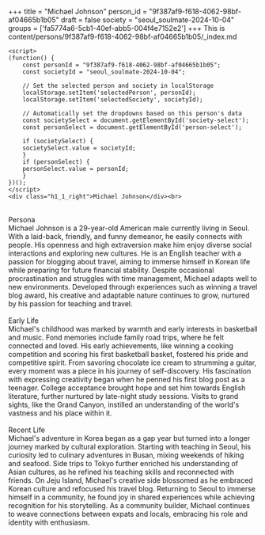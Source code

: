 +++
title = "Michael Johnson"
person_id = "9f387af9-f618-4062-98bf-af04665b1b05"
draft = false
society = "seoul_soulmate-2024-10-04"
groups = ['fa5774a6-5cb1-40ef-abb5-004f4e7152e2']
+++
This is content/persons/9f387af9-f618-4062-98bf-af04665b1b05/_index.md


    <script>
    (function() {
        const personId = "9f387af9-f618-4062-98bf-af04665b1b05";
        const societyId = "seoul_soulmate-2024-10-04";

        // Set the selected person and society in localStorage
        localStorage.setItem('selectedPerson', personId);
        localStorage.setItem('selectedSociety', societyId);

        // Automatically set the dropdowns based on this person's data
        const societySelect = document.getElementById('society-select');
        const personSelect = document.getElementById('person-select');

        if (societySelect) {
        societySelect.value = societyId;
        }
        if (personSelect) {
        personSelect.value = personId;
        }
    })();
    </script>
    <div class="h1_1_right">Michael Johnson</div><br>
<br>
<div class="h2">Persona</div><div class="plain">Michael Johnson is a 29-year-old American male currently living in Seoul. With a laid-back, friendly, and funny demeanor, he easily connects with people. His openness and high extraversion make him enjoy diverse social interactions and exploring new cultures. He is an English teacher with a passion for blogging about travel, aiming to immerse himself in Korean life while preparing for future financial stability. Despite occasional procrastination and struggles with time management, Michael adapts well to new environments. Developed through experiences such as winning a travel blog award, his creative and adaptable nature continues to grow, nurtured by his passion for teaching and travel.</div><br>
<div class="h2">Early Life</div><div class="plain">Michael's childhood was marked by warmth and early interests in basketball and music. Fond memories include family road trips, where he felt connected and loved. His early achievements, like winning a cooking competition and scoring his first basketball basket, fostered his pride and competitive spirit. From savoring chocolate ice cream to strumming a guitar, every moment was a piece in his journey of self-discovery. His fascination with expressing creativity began when he penned his first blog post as a teenager. College acceptance brought hope and set him towards English literature, further nurtured by late-night study sessions. Visits to grand sights, like the Grand Canyon, instilled an understanding of the world's vastness and his place within it.</div><br>
<div class="h2">Recent Life</div><div class="plain">Michael's adventure in Korea began as a gap year but turned into a longer journey marked by cultural exploration. Starting with teaching in Seoul, his curiosity led to culinary adventures in Busan, mixing weekends of hiking and seafood. Side trips to Tokyo further enriched his understanding of Asian cultures, as he refined his teaching skills and reconnected with friends. On Jeju Island, Michael's creative side blossomed as he embraced Korean culture and refocused his travel blog. Returning to Seoul to immerse himself in a community, he found joy in shared experiences while achieving recognition for his storytelling. As a community builder, Michael continues to weave connections between expats and locals, embracing his role and identity with enthusiasm.</div><br>
